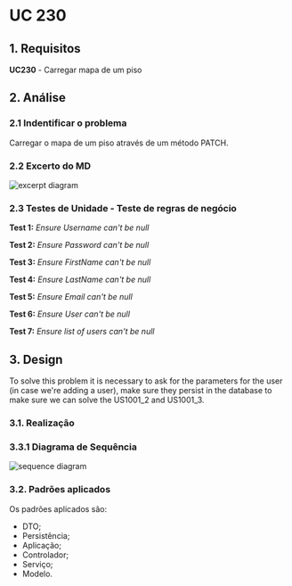 # UC 230

## 1. Requisitos

**UC230** -  Carregar mapa de um piso


## 2. Análise

### 2.1 Indentificar o problema
Carregar o mapa de um piso através de um método PATCH.


### 2.2 Excerto do MD
![excerpt diagram](domain_excerpt_230.svg "domain_excerpt_160.svg")

### 2.3 Testes de Unidade - Teste de regras de negócio

**Test 1:** *Ensure Username can't be null*

**Test 2:** *Ensure Password can't be null*

**Test 3:** *Ensure FirstName can't be null*

**Test 4:** *Ensure LastName can't be null*

**Test 5:** *Ensure Email can't be null*

**Test 6:** *Ensure User can't be null*

**Test 7:** *Ensure list of users can't be null*



## 3. Design

To solve this problem it is necessary to ask for the parameters for the user (in case we're adding a user), make sure 
they persist in the database to make sure we can solve the US1001_2 and US1001_3.

### 3.1. Realização

### 3.3.1 Diagrama de Sequência

![sequence diagram](uc230/sequence_diagram.svg "sequence_diagram")


### 3.2. Padrões aplicados
Os padrões aplicados são:
- DTO;
- Persistência;
- Aplicação;
- Controlador;
- Serviço;
- Modelo.
